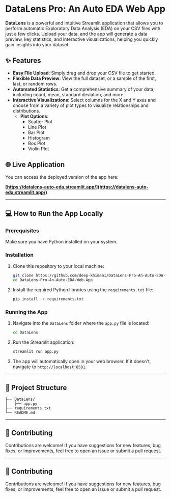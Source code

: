 # DataLens Pro: An Auto EDA Web App

**DataLens** is a powerful and intuitive Streamlit application that allows you to perform automatic Exploratory Data Analysis (EDA) on your CSV files with just a few clicks. Upload your data, and the app will generate a data preview, key statistics, and interactive visualizations, helping you quickly gain insights into your dataset.

## ✨ Features

  * **Easy File Upload**: Simply drag and drop your CSV file to get started.
  * **Flexible Data Preview**: View the full dataset, or a sample of the first, last, or random rows.
  * **Automated Statistics**: Get a comprehensive summary of your data, including count, mean, standard deviation, and more.
  * **Interactive Visualizations**: Select columns for the X and Y axes and choose from a variety of plot types to visualize relationships and distributions.
      * **Plot Options**:
          * Scatter Plot
          * Line Plot
          * Bar Plot
          * Histogram
          * Box Plot
          * Violin Plot

## 🌐 Live Application

You can access the deployed version of the app here:

**[https://datalens-auto-eda.streamlit.app/](https://datalens-auto-eda.streamlit.app/)**

-----

## 💻 How to Run the App Locally

### Prerequisites

Make sure you have Python installed on your system.

### Installation

1.  Clone this repository to your local machine:
    ```bash
    git clone https://github.com/deep-khimani/DataLens-Pro-An-Auto-EDA-Web-App.git
    cd DataLens-Pro-An-Auto-EDA-Web-App
    ```
2.  Install the required Python libraries using the `requirements.txt` file:
    ```bash
    pip install -r requirements.txt
    ```

### Running the App

1.  Navigate into the `DataLens` folder where the `app.py` file is located:
    ```bash
    cd DataLens
    ```
2.  Run the Streamlit application:
    ```bash
    streamlit run app.py
    ```
3.  The app will automatically open in your web browser. If it doesn't, navigate to `http://localhost:8501`.

-----

## 📂 Project Structure

```
├── DataLens/         
│   ├── app.py        
├── requirements.txt  
└── README.md         
```

-----

## 🤝 Contributing

Contributions are welcome\! If you have suggestions for new features, bug fixes, or improvements, feel free to open an issue or submit a pull request.

-----

## 🤝 Contributing

Contributions are welcome\! If you have suggestions for new features, bug fixes, or improvements, feel free to open an issue or submit a pull request.
